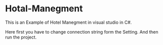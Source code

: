 # Hotal-Manegment
This is an Example of Hotel Manegment in visual studio in C#.

Here first you have to change connection string form the Setting.
And then run the project.
